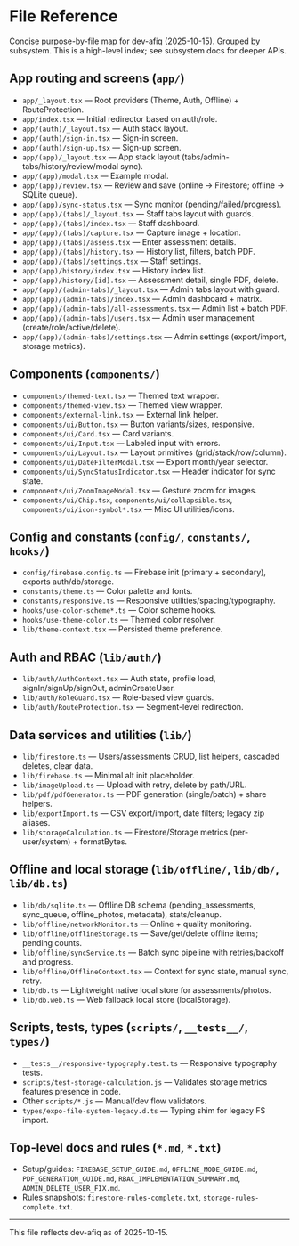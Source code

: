 # File Reference

Concise purpose-by-file map for dev-afiq (2025-10-15). Grouped by subsystem. This is a high-level index; see subsystem docs for deeper APIs.

## App routing and screens (`app/`)
- `app/_layout.tsx` — Root providers (Theme, Auth, Offline) + RouteProtection.
- `app/index.tsx` — Initial redirector based on auth/role.
- `app/(auth)/_layout.tsx` — Auth stack layout.
- `app/(auth)/sign-in.tsx` — Sign-in screen.
- `app/(auth)/sign-up.tsx` — Sign-up screen.
- `app/(app)/_layout.tsx` — App stack layout (tabs/admin-tabs/history/review/modal sync).
- `app/(app)/modal.tsx` — Example modal.
- `app/(app)/review.tsx` — Review and save (online → Firestore; offline → SQLite queue).
- `app/(app)/sync-status.tsx` — Sync monitor (pending/failed/progress).
- `app/(app)/(tabs)/_layout.tsx` — Staff tabs layout with guards.
- `app/(app)/(tabs)/index.tsx` — Staff dashboard.
- `app/(app)/(tabs)/capture.tsx` — Capture image + location.
- `app/(app)/(tabs)/assess.tsx` — Enter assessment details.
- `app/(app)/(tabs)/history.tsx` — History list, filters, batch PDF.
- `app/(app)/(tabs)/settings.tsx` — Staff settings.
- `app/(app)/history/index.tsx` — History index list.
- `app/(app)/history/[id].tsx` — Assessment detail, single PDF, delete.
- `app/(app)/(admin-tabs)/_layout.tsx` — Admin tabs layout with guard.
- `app/(app)/(admin-tabs)/index.tsx` — Admin dashboard + matrix.
- `app/(app)/(admin-tabs)/all-assessments.tsx` — Admin list + batch PDF.
- `app/(app)/(admin-tabs)/users.tsx` — Admin user management (create/role/active/delete).
- `app/(app)/(admin-tabs)/settings.tsx` — Admin settings (export/import, storage metrics).

## Components (`components/`)
- `components/themed-text.tsx` — Themed text wrapper.
- `components/themed-view.tsx` — Themed view wrapper.
- `components/external-link.tsx` — External link helper.
- `components/ui/Button.tsx` — Button variants/sizes, responsive.
- `components/ui/Card.tsx` — Card variants.
- `components/ui/Input.tsx` — Labeled input with errors.
- `components/ui/Layout.tsx` — Layout primitives (grid/stack/row/column).
- `components/ui/DateFilterModal.tsx` — Export month/year selector.
- `components/ui/SyncStatusIndicator.tsx` — Header indicator for sync state.
- `components/ui/ZoomImageModal.tsx` — Gesture zoom for images.
- `components/ui/Chip.tsx`, `components/ui/collapsible.tsx`, `components/ui/icon-symbol*.tsx` — Misc UI utilities/icons.

## Config and constants (`config/`, `constants/`, `hooks/`)
- `config/firebase.config.ts` — Firebase init (primary + secondary), exports auth/db/storage.
- `constants/theme.ts` — Color palette and fonts.
- `constants/responsive.ts` — Responsive utilities/spacing/typography.
- `hooks/use-color-scheme*.ts` — Color scheme hooks.
- `hooks/use-theme-color.ts` — Themed color resolver.
- `lib/theme-context.tsx` — Persisted theme preference.

## Auth and RBAC (`lib/auth/`)
- `lib/auth/AuthContext.tsx` — Auth state, profile load, signIn/signUp/signOut, adminCreateUser.
- `lib/auth/RoleGuard.tsx` — Role-based view guards.
- `lib/auth/RouteProtection.tsx` — Segment-level redirection.

## Data services and utilities (`lib/`)
- `lib/firestore.ts` — Users/assessments CRUD, list helpers, cascaded deletes, clear data.
- `lib/firebase.ts` — Minimal alt init placeholder.
- `lib/imageUpload.ts` — Upload with retry, delete by path/URL.
- `lib/pdf/pdfGenerator.ts` — PDF generation (single/batch) + share helpers.
- `lib/exportImport.ts` — CSV export/import, date filters; legacy zip aliases.
- `lib/storageCalculation.ts` — Firestore/Storage metrics (per-user/system) + formatBytes.

## Offline and local storage (`lib/offline/`, `lib/db/`, `lib/db.ts`)
- `lib/db/sqlite.ts` — Offline DB schema (pending_assessments, sync_queue, offline_photos, metadata), stats/cleanup.
- `lib/offline/networkMonitor.ts` — Online + quality monitoring.
- `lib/offline/offlineStorage.ts` — Save/get/delete offline items; pending counts.
- `lib/offline/syncService.ts` — Batch sync pipeline with retries/backoff and progress.
- `lib/offline/OfflineContext.tsx` — Context for sync state, manual sync, retry.
- `lib/db.ts` — Lightweight native local store for assessments/photos.
- `lib/db.web.ts` — Web fallback local store (localStorage).

## Scripts, tests, types (`scripts/`, `__tests__/`, `types/`)
- `__tests__/responsive-typography.test.ts` — Responsive typography tests.
- `scripts/test-storage-calculation.js` — Validates storage metrics features presence in code.
- Other `scripts/*.js` — Manual/dev flow validators.
- `types/expo-file-system-legacy.d.ts` — Typing shim for legacy FS import.

## Top-level docs and rules (`*.md`, `*.txt`)
- Setup/guides: `FIREBASE_SETUP_GUIDE.md`, `OFFLINE_MODE_GUIDE.md`, `PDF_GENERATION_GUIDE.md`, `RBAC_IMPLEMENTATION_SUMMARY.md`, `ADMIN_DELETE_USER_FIX.md`.
- Rules snapshots: `firestore-rules-complete.txt`, `storage-rules-complete.txt`.

---
This file reflects dev-afiq as of 2025-10-15.
